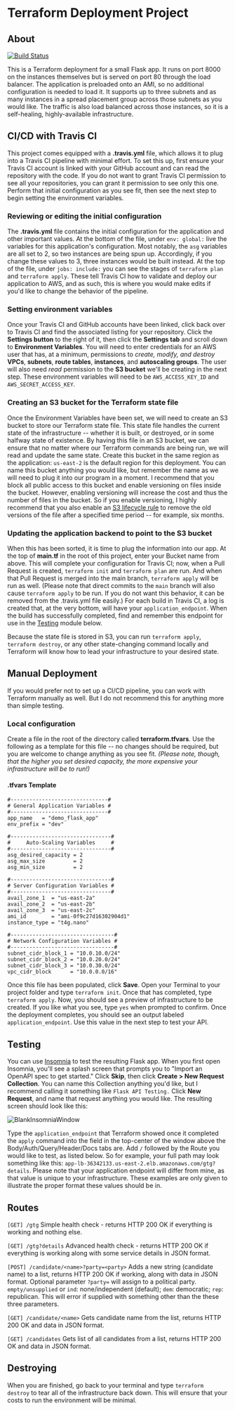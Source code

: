 # Terraform Deployment Project

## About

[![Build Status](https://travis-ci.com/nikkiwritescode/flask-app-terraform-deployment.svg?token=HxJqzgGvydWVotX8yscS&branch=main)](https://travis-ci.com/nikkiwritescode/flask-app-terraform-deployment)

This is a Terraform deployment for a small Flask app. It runs on port 8000 on the instances themselves but is served on port 80 through the load balancer. The application is preloaded onto an AMI, so no additional configuration is needed to load it. It supports up to three subnets and as many instances in a spread placement group across those subnets as you would like. The traffic is also load balanced across those instances, so it is a self-healing, highly-available infrastructure.

## CI/CD with Travis CI
This project comes equipped with a **.travis.yml** file, which allows it to plug into a Travis CI pipeline with minimal effort. To set this up, first ensure your Travis CI account is linked with your GitHub account and can read the repository with the code. If you do not want to grant Travis CI permission to see all your repositories, you can grant it permission to see only this one. Perform that initial configuration as you see fit, then see the next step to begin setting the environment variables.

### Reviewing or editing the initial configuration
The **.travis.yml** file contains the initial configuration for the application and other important values. At the bottom of the file, under `env: global:` live the variables for this application's configuration. Most notably, the `asg` variables are all set to 2, so two instances are being spun up. Accordingly, if you change these values to 3, three instances would be built instead. At the top of the file, under `jobs: include:` you can see the stages of `terraform plan` and `terraform apply`. These tell Travis CI how to validate and deploy our application to AWS, and as such, this is where you would make edits if you'd like to change the behavior of the pipeline.

### Setting environment variables
Once your Travis CI and GitHub accounts have been linked, click back over to Travis CI and find the associated listing for your repository. Click the **Settings button** to the right of it, then click the **Settings tab** and scroll down to **Environment Variables**. You will need to enter credentials for an AWS user that has, at a minimum, permissions to *create, modify, and destroy* **VPCs**, **subnets**, **route tables**, **instances**, and **autoscaling groups**. The user will also need *read* permission to the **S3 bucket** we'll be creating in the next step. These environment variables will need to be `AWS_ACCESS_KEY_ID` and `AWS_SECRET_ACCESS_KEY`.

### Creating an S3 bucket for the Terraform state file
Once the Environment Variables have been set, we will need to create an S3 bucket to store our Terraform state file. This state file handles the current state of the infrastructure -- whether it is built, or destroyed, or in some halfway state of existence. By having this file in an S3 bucket, we can ensure that no matter where our Terraform commands are being run, we will read and update the same state. Create this bucket in the same region as the application: `us-east-2` is the default region for this deployment. You can name this bucket anything you would like, but remember the name as we will need to plug it into our program in a moment. I recommend that you block all public access to this bucket and enable versioning on files inside the bucket. However, enabling versioning will increase the cost and thus the number of files in the bucket. So if you enable versioning, I highly recommend that you also enable an [S3 lifecycle rule](https://docs.aws.amazon.com/AmazonS3/latest/userguide/object-lifecycle-mgmt.html) to remove the old versions of the file after a specified time period -- for example, six months.

### Updating the application backend to point to the S3 bucket
When this has been sorted, it is time to plug the information into our app. At the top of **main.tf** in the root of this project, enter your Bucket name from above. This will complete your configuration for Travis CI; now, when a Pull Request is created, `terraform init` and `terraform plan` are run. And when that Pull Request is merged into the main branch, `terraform apply` will be run as well. (Please note that direct commits to the `main` branch will also cause `terraform apply` to be run. If you do not want this behavior, it can be removed from the .travis.yml file easily.) For each build in Travis CI, a log is created that, at the very bottom, will have your `application_endpoint`. When the build has successfully completed, find and remember this endpoint for use in the [Testing](#testing) module below.

Because the state file is stored in S3, you can run `terraform apply`, `terraform destroy`, or any other state-changing command locally and Terraform will know how to lead your infrastructure to your desired state.

## Manual Deployment
If you would prefer not to set up a CI/CD pipeline, you can work with Terraform manually as well. But I do not recommend this for anything more than simple testing.

### Local configuration
Create a file in the root of the directory called **terraform.tfvars**. Use the following as a template for this file -- no changes should be required, but you are welcome to change anything as you see fit. *(Please note, though, that the higher you set desired capacity, the more expensive your infrastructure will be to run!)*

#### .tfvars Template
```
#-------------------------------#
# General Application Variables #
#-------------------------------#
app_name   = "demo_flask_app"
env_prefix = "dev"

#--------------------------------#
#     Auto-Scaling Variables     #
#--------------------------------#
asg_desired_capacity = 2
asg_max_size         = 2
asg_min_size         = 2

#--------------------------------#
# Server Configuration Variables #
#--------------------------------#
avail_zone_1  = "us-east-2a"
avail_zone_2  = "us-east-2b"
avail_zone_3  = "us-east-2c"
ami_id        = "ami-0f9c27d16302904d1"
instance_type = "t4g.nano"

#---------------------------------#
# Network Configuration Variables #
#---------------------------------#
subnet_cidr_block_1 = "10.0.10.0/24"
subnet_cidr_block_2 = "10.0.20.0/24"
subnet_cidr_block_3 = "10.0.30.0/24"
vpc_cidr_block      = "10.0.0.0/16"
```

Once this file has been populated, click **Save**. Open your Terminal to your project folder and type `terraform init`. Once that has completed, type `terraform apply`. Now, you should see a preview of infrastructure to be created. If you like what you see, type `yes` when prompted to confirm. Once the deployment completes, you should see an output labeled `application_endpoint`. Use this value in the next step to test your API.

## Testing
You can use [Insomnia](https://insomnia.rest/) to test the resulting Flask app. When you first open Insomnia, you'll see a splash screen that prompts you to "Import an OpenAPI spec to get started." Click **Skip**, then click **Create > New Request Collection**. You can name this Collection anything you'd like, but I recommend calling it something like `Flask API Testing.` Click **New Request**, and name that request anything you would like. The resulting screen should look like this:

![BlankInsomniaWindow](https://i.imgur.com/pKTZX7F.png)

Type the `application_endpoint` that Terraform showed once it completed the `apply` command into the field in the top-center of the window above the Body/Auth/Query/Header/Docs tabs are. Add `/` followed by the Route you would like to test, as listed below. So for example, your full path may look something like this: `app-lb-36342133.us-east-2.elb.amazonaws.com/gtg?details`. Please note that your application endpoint will differ from mine, as that value is unique to your infrastructure. These examples are only given to illustrate the proper format these values should be in.

## Routes
`[GET] /gtg`
Simple health check - returns HTTP 200 OK if everything is working and nothing else.

`[GET] /gtg?details`
Advanced health check - returns HTTP 200 OK if everything is working along with some service details in JSON format.

`[POST] /candidate/<name>?party=<party>`
Adds a new string (candidate name) to a list, returns HTTP 200 OK if working, along with data in JSON format. Optional parameter `?party=` will assign to a political party. `empty/unsupplied` or `ind`: none/independent (default); `dem`: democratic; `rep`: republican. This will error if supplied with something other than the these three parameters.

`[GET] /candidate/<name>`
Gets candidate name from the list, returns HTTP 200 OK and data in JSON format.

`[GET] /candidates`
Gets list of all candidates from a list, returns HTTP 200 OK and data in JSON format.

## Destroying
When you are finished, go back to your terminal and type `terraform destroy` to tear all of the infrastructure back down. This will ensure that your costs to run the environment will be minimal.